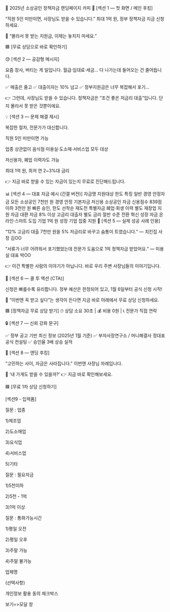 💸 2025년 소상공인 정책자금 랜딩페이지 카피
🎯 \[섹션 1 — 첫 화면 / 메인 후킹]

“직원 5인 미만이면, 사장님도 받을 수 있습니다.”
최대 1억 원, 정부 정책자금 지금 신청하세요.

💬 “몰라서 못 받는 지원금, 이제는 놓치지 마세요.”

🟦 \[무료 상담으로 바로 확인하기]

😓 \[섹션 2 — 공감형 메시지]

요즘 장사, 버티는 게 일입니다.
월급·임대료·세금… 다 나가는데 들어오는 건 줄어듭니다.

✅ 매출은 줄고
✅ 대출이자는 10% 넘고
✅ 정부지원금은 너무 복잡해서 포기…

👉 그런데, 사장님도 받을 수 있습니다.
정책자금은 “조건 좋은 저금리 대출”입니다.
단지 몰라서 못 받은 것뿐이에요.

💡 \[섹션 3 — 문제 해결 제시]

복잡한 절차, 전문가가 대신합니다.

직원 5인 미만이면 가능

업종 상관없이 음식점·미용실·도소매·서비스업 모두 대상

저신용자, 폐업 이력자도 가능

최대 1억 원, 최저 연 2~3%대 금리

👉 지금 바로 받을 수 있는 자금이 있는지 무료로 진단해드립니다.

📊 \[섹션 4 — 대표 자금 예시 (간결 버전)]
자금명 지원대상 한도 특징
일반 경영 안정자금 모든 소상공인 7천만 원 경영 안정 기본자금
저신용 소상공인 자금 신용점수 839점 이하 3천만 원 빠른 승인, 한도 선착순
재도전 특별자금 폐업·회생 이력 별도 재창업 지원 자금
대환 자금 8% 이상 고금리 대출자 별도 금리 절반 수준 전환
혁신 성장 자금 온라인·스마트 도입 기업 1억 원 성장 기업 집중 지원
🧾 \[섹션 5 — 실제 성공 사례 인용]

“12% 고금리 대출 7천만 원을
5% 저금리로 바꾸고 숨통이 트였습니다.”
— 치킨집 사장 김OO

“서류가 너무 어려워서 포기했었는데
전문가 도움으로 1억 정책자금 받았어요.”
— 미용실 대표 박OO

👉 이건 특별한 사람의 이야기가 아닙니다.
바로 우리 주변 사장님들의 이야기입니다.

🚀 \[섹션 6 — 콜 투 액션 (CTA)]

신청은 빠를수록 유리합니다.
정부 예산은 한정되어 있고,
1월 6일부터 공식 신청 시작!

💬 “이번엔 꼭 받고 싶다”는 생각이 든다면
지금 바로 아래에서 무료 상담 신청하세요.

🟩 \[정책자금 무료 상담 받기]
⏱ 상담 소요 30초 | 💰 비용 0원 | 📞 전문가 직접 연락

🔒 \[섹션 7 — 신뢰 강화 문구]

✅ 정부 공고 기반 최신 정보 (2025년 1월 기준)
✅ 부자사장연구소 / 머니해결사 정대표 공식 컨설팅
✅ 승인율 3배 상승 실적

🏁 \[섹션 8 — 엔딩 후킹]

“고민하는 사이, 자금은 사라집니다.”
이번엔 사장님 차례입니다.

💬 ‘내 가게도 받을 수 있을까?’
👉 지금 바로 확인해보세요.

🟦 \[무료 1차 상담 신청하기]

\[섹션9 - 입력폼]

질문 : 업종

1)제조업

2)도소매업

3)요식업

4)서비스업

5)기타



질문 : 필요자금

1)5천이하

2)5천 - 1억

3)1억 이상



질문 : 통화가능시간

1)평일 오전

2)평일 오후

3)주말 가능

4)주말 불가능



업체명

(선택사항)



개인정보 활용 동의 체크박스

보기=>모달 창

